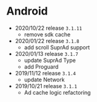 # Android
- 2020/10/22 release `3.1.11`
    - remove sdk cache 
- 2020/01/22 release `3.1.8`
    - add scroll SuprAd support 
- 2020/01/13 release `3.1.7`
    - update SuprAd Type 
    - add Proguard
- 2019/11/12 release `3.1.4`
    - update Network
- 2019/10/21 release `3.1.1`
    - Ad cache logic refactoring

